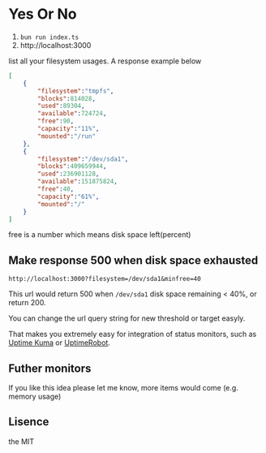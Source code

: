 # Yes Or No

1. `bun run index.ts`
2. http://localhost:3000

list all your filesystem usages.
A response example below
```json
[
    {
        "filesystem":"tmpfs",
        "blocks":814028,
        "used":89304,
        "available":724724,
        "free":90,
        "capacity":"11%",
        "mounted":"/run"
    },
    {
        "filesystem":"/dev/sda1",
        "blocks":409659944,
        "used":236901128,
        "available":151875824,
        "free":40,
        "capacity":"61%",
        "mounted":"/"
    }
]
```

free is a number which means disk space left(percent)

## Make response 500 when disk space exhausted

`http://localhost:3000?filesystem=/dev/sda1&minfree=40`

This url would return 500 when `/dev/sda1` disk space remaining < 40%, or return 200.

You can change the url query string for new  threshold or target easyly.

That makes you extremely easy for integration of status monitors, such as [Uptime Kuma](https://uptime.kuma.pet/) or [UptimeRobot](https://uptimerobot.com/). 

## Futher monitors
If you like this idea please let me know, more items would come (e.g. memory usage)

## Lisence
the MIT
